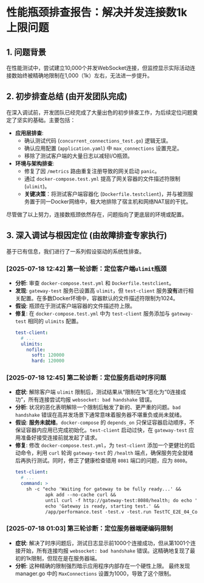 # 性能瓶颈排查报告：解决并发连接数1k上限问题

## 1. 问题背景

在性能测试中，尝试建立10,000个并发WebSocket连接，但监控显示实际活动连接数始终被精确地限制在1,000（1k）左右，无法进一步提升。

## 2. 初步排查总结 (由开发团队完成)

在深入调试前，开发团队已经完成了大量出色的初步排查工作，为后续定位问题奠定了坚实的基础。主要包括：

*   **应用层排查**:
    *   确认测试代码 (`concurrent_connections_test.go`) 逻辑无误。
    *   确认应用配置 (`application.yaml`) 中 `max_connections` 设置充足。
    *   移除了测试客户端的大量日志以减轻I/O瓶颈。
*   **环境与架构排查**:
    *   修复了因 `/metrics` 路由重复注册导致的网关启动 `panic`。
    *   通过 `docker-compose.test.yml` 提高了网关容器的文件描述符限制 (`ulimit`)。
    *   **关键决策**：将测试客户端容器化 (`Dockerfile.testclient`)，并与被测服务置于同一Docker网络中，极大地排除了宿主机和网络NAT层的干扰。

尽管做了以上努力，连接数瓶颈依然存在，问题指向了更底层的环境或配置。

## 3. 深入调试与根因定位 (由故障排查专家执行)

基于已有信息，我们进行了一系列假设驱动的系统性排查。

### [2025-07-18 12:42] 第一轮诊断：定位客户端`ulimit`瓶颈

*   **分析**: 审查 `docker-compose.test.yml` 和 `Dockerfile.testclient`。
*   **发现**: `gateway-test` 服务已设置高 `ulimit`，但 `test-client` 服务**没有**进行相关配置。在多数Docker环境中，容器默认的文件描述符限制为1024。
*   **假设**: 瓶颈在于测试客户端容器的文件描述符上限。
*   **修复**: 在 `docker-compose.test.yml` 中为 `test-client` 服务添加与 `gateway-test` 相同的 `ulimits` 配置。
    ```yaml
    test-client:
      # ...
      ulimits:
        nofile:
          soft: 120000
          hard: 120000
    ```

### [2025-07-18 12:45] 第二轮诊断：定位服务启动时序问题

*   **症状**: 解除客户端 `ulimit` 限制后，测试结果从“限制在1k”恶化为“0连接成功”，所有连接尝试均报 `websocket: bad handshake` 错误。
*   **分析**: 状况的恶化表明解除一个限制后触发了新的、更严重的问题。`bad handshake` 错误在高并发场景下通常意味着服务器不堪重负或尚未就绪。
*   **假设**: **服务未就绪**。`docker-compose` 的 `depends_on` 只保证容器启动顺序，不保证容器内应用已完成初始化。`test-client` 启动过快，在 `gateway-test` 应用准备好接受连接前就发起了请求。
*   **修复**: 修改 `docker-compose.test.yml`，为 `test-client` 添加一个更健壮的启动命令，利用 `curl` 轮询 `gateway-test` 的 `/health` 端点，确保服务完全就绪后再执行测试。同时，修正了健康检查错用 `8081` 端口的问题，应为 `8080`。
    ```yaml
    test-client:
      # ...
      command: >
        sh -c "echo 'Waiting for gateway to be fully ready...' && 
               apk add --no-cache curl &&
               until curl -f http://gateway-test:8080/health; do echo '...'; sleep 2; done &&
               echo 'Gateway is ready, starting test.' &&
               /app/performance.test -test.v -test.run TestTC_E2E_04_ConcurrentConnections"
    ```

### [2025-07-18 01:03] 第三轮诊断：定位服务器端硬编码限制

*   **症状**: 解决了时序问题后，测试日志显示前1000个连接成功，但从第1001个连接开始，所有连接均报 `websocket: bad handshake` 错误。这精确地复现了最初的1k限制，但现在是在服务器端。
*   **分析**: 这种精确的限制强烈暗示应用程序内部存在一个硬性上限。
最终发现 manager.go 中的 `MaxConnections` 设置为1000，导致了这个限制。